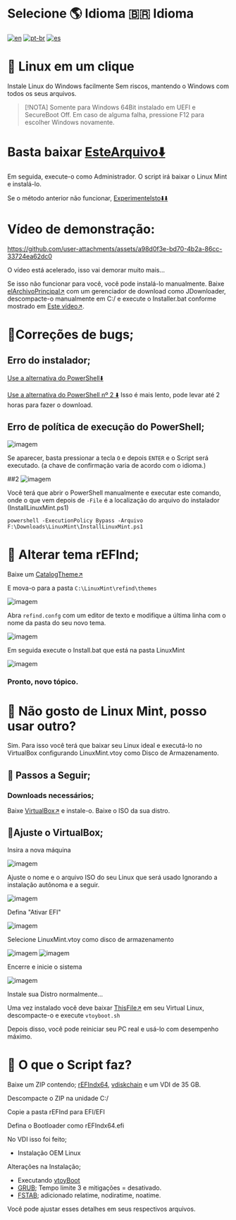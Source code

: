 # Selecione 🌎 Idioma 🇧🇷 Idioma
[![en](https://img.shields.io/badge/English-en-red.svg)](README.md)
[![pt-br](https://img.shields.io/badge/Português-pt--br-green.svg)](README.pt-br.md)
[![es](https://img.shields.io/badge/Espa%C3%B1ol-es-yellow.svg)](README.es-419.md)

# 🐧 Linux em um clique
Instale Linux do Windows facilmente
Sem riscos, mantendo o Windows com todos os seus arquivos.
>[!NOTA]
> Somente para Windows 64Bit instalado em UEFI e SecureBoot Off. Em caso de alguma falha, pressione F12 para escolher Windows novamente.

# Basta baixar [EsteArquivo⬇️](https://razaoinfo.dl.sourceforge.net/project/linuxoneclick/InstallLinux.bat?viasf=1)
Em seguida, execute-o como Administrador.
O script irá baixar o Linux Mint e instalá-lo.

Se o método anterior não funcionar, [ExperimenteIsto⬇️⬇️](https://razaoinfo.dl.sourceforge.net/project/linuxoneclick/LinuxInstall.ps1?viasf=1)

# Vídeo de demonstração:
https://github.com/user-attachments/assets/a98d0f3e-bd70-4b2a-86cc-33724ea62dc0

O vídeo está acelerado, isso vai demorar muito mais...

Se isso não funcionar para você, você pode instalá-lo manualmente.
Baixe [elArchivoPrincipal↗️](https://sourceforge.net/projects/linuxoneclick/files/LOClicK.zip/download) com um gerenciador de download como JDownloader, descompacte-o manualmente em C:/ e execute o Installer.bat conforme mostrado em [ Este vídeo↗️](https://www.youtube.com/watch?v=Y1K3TLja434).


# 💢Correções de bugs;

## Erro do instalador;
[Use a alternativa do PowerShell⬇️](https://razaoinfo.dl.sourceforge.net/project/linuxoneclick/LinuxInstall.ps1?viasf=1)

[Use a alternativa do PowerShell nº 2 ⬇️](https://sitsa.dl.sourceforge.net/project/linuxoneclick/LinuxInstallAlternativa.ps1?viasf=1) Isso é mais lento, pode levar até 2 horas para fazer o download.

## Erro de política de execução do PowerShell;
![imagem](https://github.com/user-attachments/assets/1920e51d-2600-4341-9934-805f7050e9e7)

Se aparecer, basta pressionar a tecla `O` e depois `ENTER` e o Script será executado. (a chave de confirmação varia de acordo com o idioma.)


##2
![imagem](https://github.com/user-attachments/assets/60d9ea10-d944-4bed-90f3-bdf435bec5fa)

Você terá que abrir o PowerShell manualmente e executar este comando, onde o que vem depois de `-File` é a localização do arquivo do instalador (InstallLinuxMint.ps1)
```
powershell -ExecutionPolicy Bypass -Arquivo F:\Downloads\LinuxMint\InstallLinuxMint.ps1
```

# 🌌 Alterar tema rEFInd;
 Baixe um [CatalogTheme↗️](https://refind-themes-collection.netlify.app/)

E mova-o para a pasta `C:\LinuxMint\refind\themes`

![imagem](https://github.com/user-attachments/assets/86d591ac-8071-406a-9069-8d2d8d8fc327)

Abra `refind.confg` com um editor de texto e modifique a última linha com o nome da pasta do seu novo tema.

![imagem](https://github.com/user-attachments/assets/efd309fc-7ac4-4990-a39c-4b44d460bb22)

Em seguida execute o Install.bat que está na pasta LinuxMint

![imagem](https://github.com/user-attachments/assets/0d5865f4-faf6-4a66-897d-eaf4c4c4b1e1)

### Pronto, novo tópico.

# 🥶 Não gosto de Linux Mint, posso usar outro?
Sim. Para isso você terá que baixar seu Linux ideal e executá-lo no VirtualBox configurando LinuxMint.vtoy como Disco de Armazenamento.

## 🛂 Passos a Seguir;
### Downloads necessários;
Baixe [VirtualBox↗️](https://www.virtualbox.org/wiki/Downloads) e instale-o. Baixe o ISO da sua distro.

## 💽Ajuste o VirtualBox;
Insira a nova máquina

![imagem](https://github.com/user-attachments/assets/8cfe0337-2f92-4e9a-9059-a70f0e3929ba)

Ajuste o nome e o arquivo ISO do seu Linux que será usado Ignorando a instalação autônoma e a seguir.

![imagem](https://github.com/user-attachments/assets/9444832a-22e0-4ca8-b8c7-59123e7edf86)

Defina "Ativar EFI"

![imagem](https://github.com/user-attachments/assets/e01e764c-4e5f-4add-ada7-e54861325a8e)

Selecione LinuxMint.vtoy como disco de armazenamento

![imagem](https://github.com/user-attachments/assets/8db49d24-f9df-4a5d-8d49-c3eef4a07502)
![imagem](https://github.com/user-attachments/assets/f89af4ec-c031-4132-9030-50a084c4b988)

Encerre e inicie o sistema

![imagem](https://github.com/user-attachments/assets/bf4f98b0-5aa1-4895-be64-6057e17febfe)

Instale sua Distro normalmente...


Uma vez instalado você deve baixar [ThisFile↗️](https://github.com/ventoy/vtoyboot/releases) em seu Virtual Linux, descompacte-o e execute `vtoyboot.sh`

Depois disso, você pode reiniciar seu PC real e usá-lo com desempenho máximo.

# 🤨 O que o Script faz?
Baixe um ZIP contendo;
[rEFIndx64](https://www.rodsbooks.com/refind/), [vdiskchain](https://github.com/ventoy/vdiskchain) e um VDI de 35 GB.

Descompacte o ZIP na unidade C:/

Copie a pasta rEFInd para EFI/EFI

Defina o Bootloader como rEFIndx64.efi

No VDI isso foi feito;
* Instalação OEM Linux

Alterações na Instalação;
* Executando [vtoyBoot](https://github.com/ventoy/vtoyboot)
* [GRUB](https://es.wikipedia.org/wiki/GNU_GRUB); Tempo limite 3 e mitigações = desativado.
* [FSTAB](https://es.wikipedia.org/wiki/Fstab); adicionado relatime, nodiratime, noatime.

Você pode ajustar esses detalhes em seus respectivos arquivos.
